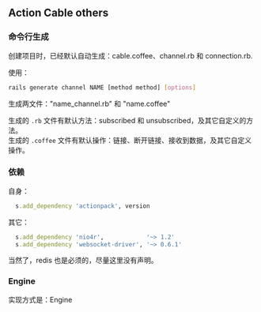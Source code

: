## Action Cable others

### 命令行生成

创建项目时，已经默认自动生成：cable.coffee、channel.rb 和 connection.rb.

使用：

```sh
rails generate channel NAME [method method] [options]
```

生成两文件："name_channel.rb" 和 "name.coffee"

生成的 `.rb` 文件有默认方法：subscribed 和 unsubscribed，及其它自定义的方法。
<br>
生成的 `.coffee` 文件有默认操作：链接、断开链接、接收到数据，及其它自定义操作。

### 依赖

自身：

```ruby
  s.add_dependency 'actionpack', version
```

其它：

```ruby
  s.add_dependency 'nio4r',            '~> 1.2'
  s.add_dependency 'websocket-driver', '~> 0.6.1'
```

当然了，redis 也是必须的，尽量这里没有声明。

### Engine

实现方式是：Engine
